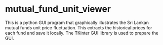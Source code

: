 # mutual_fund_unit_viewer
This is a python GUI program that graphically illustrates the Sri Lankan mutual funds unit price fluctuation. This extracts the historical prices for each fund and save it locally. The TKinter GUI library is used to prepare the GUI.
